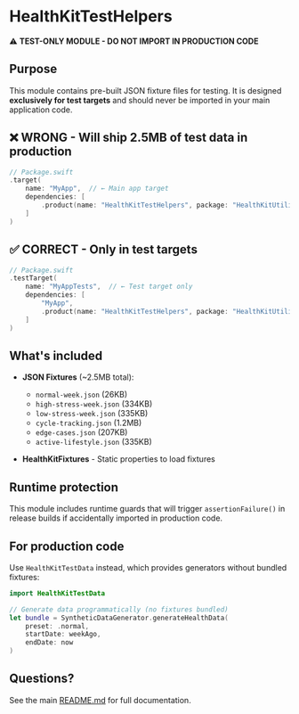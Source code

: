# HealthKitTestHelpers

⚠️ **TEST-ONLY MODULE - DO NOT IMPORT IN PRODUCTION CODE**

## Purpose

This module contains pre-built JSON fixture files for testing. It is designed **exclusively for test targets** and should never be imported in your main application code.

## ❌ WRONG - Will ship 2.5MB of test data in production

```swift
// Package.swift
.target(
    name: "MyApp",  // ← Main app target
    dependencies: [
        .product(name: "HealthKitTestHelpers", package: "HealthKitUtility")  // ❌ DON'T DO THIS
    ]
)
```

## ✅ CORRECT - Only in test targets

```swift
// Package.swift
.testTarget(
    name: "MyAppTests",  // ← Test target only
    dependencies: [
        "MyApp",
        .product(name: "HealthKitTestHelpers", package: "HealthKitUtility")  // ✅ Correct
    ]
)
```

## What's included

- **JSON Fixtures** (~2.5MB total):
  - `normal-week.json` (26KB)
  - `high-stress-week.json` (334KB)
  - `low-stress-week.json` (335KB)
  - `cycle-tracking.json` (1.2MB)
  - `edge-cases.json` (207KB)
  - `active-lifestyle.json` (335KB)

- **HealthKitFixtures** - Static properties to load fixtures

## Runtime protection

This module includes runtime guards that will trigger `assertionFailure()` in release builds if accidentally imported in production code.

## For production code

Use `HealthKitTestData` instead, which provides generators without bundled fixtures:

```swift
import HealthKitTestData

// Generate data programmatically (no fixtures bundled)
let bundle = SyntheticDataGenerator.generateHealthData(
    preset: .normal,
    startDate: weekAgo,
    endDate: now
)
```

## Questions?

See the main [README.md](../../README.md) for full documentation.

